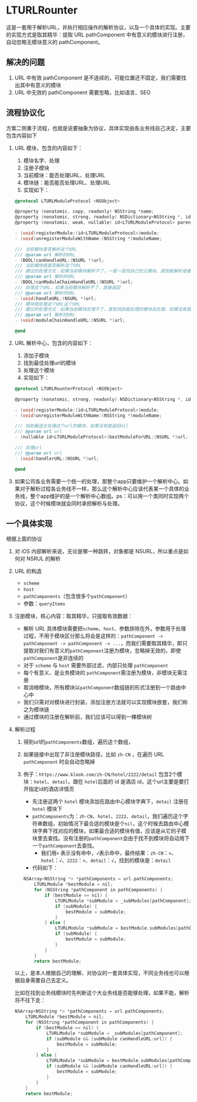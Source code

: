 # LTURLRounter

这是一套用于解析URL，并执行相应操作的解析协议，以及一个具体的实现。主要的实现方式是取其精华：提取 URL pathComponent 中有意义的模块进行注册，自动忽略无模块意义的 pathComponent。

## 解决的问题
1. URL 中有效 pathComponent 是不连续的，可能位置还不固定，我们需要找出其中有意义的模块
2. URL 中无效的 pathComponent 需要忽略，比如语言、SEO

## 流程协议化

方案二侧重于流程，也就是说要抽象为协议，具体实现由各业务线自己决定，主要包含内容如下

1. URL 模块，包含的内容如下：
    1. 模块名字、处理
    2. 注册子模块
    3. 当前模块：能否处理URL、处理URL
    4. 模块链：能否能否处理URL、处理URL
    5. 实现如下：

    ```objectivec
    @protocol LTURLModuleProtocol <NSObject>

    @property (nonatomic, copy, readonly) NSString *name;
    @property (nonatomic, strong, readonly) NSDictionary<NSString *, id<LTURLModuleProtocol>> *subModules;
    @property (nonatomic, weak, nullable) id<LTURLModuleProtocol> parentModule;

    - (void)registerModule:(id<LTURLModuleProtocol>)module;
    - (void)unregisterModuleWithName:(NSString *)moduleName;

    /// 当前模块是否解析这个URL
    /// @param url 解析的URL
    - (BOOL)canHandleURL:(NSURL *)url;
    /// 当前模块链是否解析这个URL
    /// 建议的处理方式：如果当前模块解析不了，一层一层找自己的父模块，直到能解析或者父模块为空
    /// @param url 解析的URL
    - (BOOL)canModuleChainHandleURL:(NSURL *)url;
    /// 处理这个URL，如果当前模块解析不了，直接返回
    /// @param url 解析的URL
    - (void)handleURL:(NSURL *)url;
    /// 模块链处理这个URL这个URL
    /// 建议的处理方式：如果当前模块处理不了，直到找到能处理的模块去处理，如果没有就丢弃
    /// @param url 解析的URL
    - (void)moduleChainHandleURL:(NSURL *)url;

    @end
    ```

2. URL 解析中心，包含的内容如下：
    1. 添加子模块
    2. 找到最佳处理url的模块
    3. 处理这个模块
    4. 实现如下：

    ```objectivec
    @protocol LTURLRounterProtocol <NSObject>

    @property (nonatomic, strong, readonly) NSDictionary<NSString *, id<LTURLModuleProtocol>> *subModules;

    - (void)registerModule:(id<LTURLModuleProtocol>)module;
    - (void)unregisterModuleWithName:(NSString *)moduleName;

    /// 找到最适合处理这个url的模块，如果没有就返回nil
    /// @param url url
    - (nullable id<LTURLModuleProtocol>)bestModuleForURL:(NSURL *)url;

    /// 处理url
    /// @param url url
    - (void)handlerURL:(NSURL *)url;

    @end
    ```

3. 如果公司各业务需要一个统一的处理，那整个app只要维护一个解析中心。如果对于解析过程各业务线不一样，那么这个解析中心应该代表某一个具体的业务线，整个app维护的是一个解析中心数组。ps：可以用一个类同时实现两个协议，这个时候模块就会同时承担解析与处理。

## 一个具体实现

根据上面的协议

1. 对 iOS 内部解析来说，无论是哪一种跳转，对象都是 NSURL，所以重点是如何对 NSRUL 的解析
2. URL 的构造
    - `scheme`
    - `host`
    - `pathComponents`（包含很多个`pathComponent`）
    - 参数：`queryItems`
3. 注册模块，核心内容：取其精华，只提取有效数据：
    - 解析 URL 具体模块需要把`scheme`、`host`、参数排除在外，参数用于处理过程，不用于模块区分那么将会是这样的：`pathComponent -> pathComponent -> pathComponent -> ...`，而我们需要取其精华，即只提取对我们有意义的`pathComponent`注册为模块，忽略掉无效的，即使`pathComponent`是非连续的
    - 对于 `scheme` 与 `host` 需要外部过滤，内部只处理 `pathComponent`
    - 每个有意义、是业务模块的 `pathComponent`需注册为模块，非模块无需注册
    - 取消根模块，所有模块以`pathComponent`数组链的形式注册到一个路由中心中
    - 我们只需对对模块进行封装，添加注册方法就可以实现模块嵌套，我们称之为模块链
    - 通过模块的注册在解析前，我们应该可以得到一棵模块树
4. 解析过程
    1. 得到url的`pathComponents`数组，遍历这个数组，
    2. 如果链接中出现了非注册模块路径，比如 `zh-CN` ，在遍历 URL  `pathComponent` 时会自动忽略掉
    3. 例子：`https://www.klook.com/zh-CN/hotel/2222/detail` 包含2个模块：`hotel`、`detail`，跟在 `hotel`后面的 id 是酒店 id，这个url主要是要打开指定id的酒店详情页
        - 先注册这两个 `hotel` 模块添加在路由中心模块字典下，`detail` 注册在 `hotel` 模块下
        - `pathComponents`为：`zh-CN`、`hotel`、`2222`、`detail`，我们遍历这个字符串数组，初始情况下最合适的模块是个`nil`，这个时候去路由中心模块字典下找对应的模块，如果最合适的模块有值，应该是从它的子模块里去查找。没有注册的`pathComponent`会由于找不到模块将自动用下一个`pathComponent`去查找。
            - 我们用`×` 表示没有命中，`√`表示命中，最终结果：`zh-CN`：`×`、`hotel`：`√`、`2222`：`×`、`detail`：`√`，找到的模块是：`detail`
        - 代码如下：

        ```objectivec
        NSArray<NSString *> *pathComponents = url.pathComponents;
            LTURLModule *bestModule = nil;
            for (NSString *pathComponent in pathComponents) {
                if (bestModule == nil) {
                    LTURLModule *subModule = _subModules[pathComponent];
                    if (subModule) {
                        bestModule = subModule;
                    }
                } else {
                    LTURLModule *subModule = bestModule.subModules[pathComponent];
                    if (subModule) {
                        bestModule = subModule;
                    }
                }
            }
            return bestModule;
        ```

    以上，是本人根据自己的理解，对协议的一套具体实现，不同业务线也可以根据自身需要自己去定义。

    比如在找到业务线模块时先判断这个大业务线是否能够处理，如果不能，解析将不往下走：

    ```objectivec
    NSArray<NSString *> *pathComponents = url.pathComponents;
        LTURLModule *bestModule = nil;
        for (NSString *pathComponent in pathComponents) {
            if (bestModule == nil) {
                LTURLModule *subModule = _subModules[pathComponent];
                if (subModule && [subModule canHandleURL:url]) {
                    bestModule = subModule;
                }
            } else {
                LTURLModule *subModule = bestModule.subModules[pathComponent];
                if (subModule && [subModule canHandleURL:url]) {
                    bestModule = subModule;
                }
            }
        }
        return bestModule;
    ```
